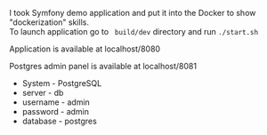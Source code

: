 I took Symfony demo application and put it into the Docker to show "dockerization" skills.     
To launch application 
go to 
``` build/dev``` directory and run 
```./start.sh```

Application is available at localhost/8080

Postgres admin panel is available at
localhost/8081
 * System - PostgreSQL
 * server - db
 * username - admin
 * password - admin
 * database - postgres
